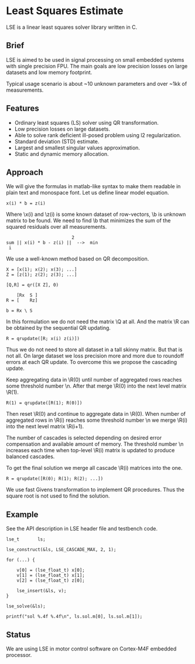 # Least Squares Estimate

LSE is a linear least squares solver library written in C.

## Brief

LSE is aimed to be used in signal processing on small embedded systems with
single precision FPU. The main goals are low precision losses on large datasets
and low memory footprint.

Typical usage scenario is about ~10 unknown parameters and over ~1kk of
measurements.

## Features

* Ordinary least squares (LS) solver using QR transformation.
* Low precision losses on large datasets.
* Able to solve rank deficient ill-posed problem using l2 regularization.
* Standard deviation (STD) estimate.
* Largest and smallest singular values approximation.
* Static and dynamic memory allocation.

## Approach

We will give the formulas in matlab-like syntax to make them readable in plain
text and monospace font. Let us define linear model equation.

	x(i) * b = z(i)

Where \x(i) and \z(i) is some known dataset of row-vectors, \b is unknown
matrix to be found. We need to find \b that minimizes the sum of the squared
residuals over all measurements.

	                         2
	sum || x(i) * b - z(i) ||  -->  min
	 i

We use a well-known method based on QR decomposition.

	X = [x(1); x(2); x(3); ...]
	Z = [z(1); z(2); z(3); ...]

	[Q,R] = qr([X Z], 0)

	    [Rx  S ]
	R = [    Rz]

	b = Rx \ S

In this formulation we do not need the matrix \Q at all. And the matrix \R can
be obtained by the sequential QR updating.

	R = qrupdate([R; x(i) z(i)])

Thus we do not need to store all dataset in a tall skinny matrix. But that is
not all. On large dataset we loss precision more and more due to roundoff
errors at each QR update. To overcome this we propose the cascading update.

Keep aggregating data in \R(0) until number of aggregated rows reaches some
threshold number \n. After that merge \R(0) into the next level matrix \R(1).

	R(1) = qrupdate([R(1); R(0)])

Then reset \R(0) and continue to aggregate data in \R(0). When number of
aggregated rows in \R(i) reaches some threshold number \n we merge \R(i) into
the next level matrix \R(i+1).

The number of cascades is selected depending on desired error compensation and
available amount of memory. The threshold number \n increases each time when
top-level \R(i) matrix is updated to produce balanced cascades.

To get the final solution we merge all cascade \R(i) matrices into the one.

	R = qrupdate([R(0); R(1); R(2); ...])

We use fast Givens transformation to implement QR procedures. Thus the square
root is not used to find the solution.

## Example

See the API description in LSE header file and testbench code.

	lse_t       ls;
	
	lse_construct(&ls, LSE_CASCADE_MAX, 2, 1);
	
	for (...) {
	
		v[0] = (lse_float_t) x[0];
		v[1] = (lse_float_t) x[1];
		v[2] = (lse_float_t) z[0];
	
		lse_insert(&ls, v);
	}
	
	lse_solve(&ls);
	
	printf("sol %.4f %.4f\n", ls.sol.m[0], ls.sol.m[1]);

## Status

We are using LSE in motor control software on Cortex-M4F embedded processor.

